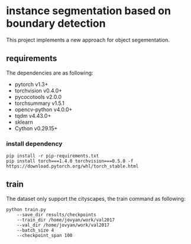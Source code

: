 # instance segmentation based on boundary detection
This project implements a new approach for object segementation.
## requirements
The dependencies are as following:
* pytorch v1.3+
* torchvision v0.4.0+
* pycocotools v2.0.0
* torchsummary v1.5.1
* opencv-python v4.0.0+
* tqdm v4.43.0+
* sklearn
* Cython v0.29.15+
### install dependency
```shell script
pip install -r pip-requirements.txt
pip install torch===1.4.0 torchvision===0.5.0 -f https://download.pytorch.org/whl/torch_stable.html
```
## train
The dataset only support the cityscapes, the train command as following:
```shell script
python train.py 
    --save_dir results/checkpoints  
    --train_dir /home/jovyan/work/val2017  
    --val_dir /home/jovyan/work/val2017 
    --batch_size 4  
    --checkpoint_span 100
```
